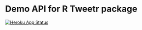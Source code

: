 # Demo API for R Tweetr package
[![Heroku App Status](http://heroku-shields.herokuapp.com/twittr-api)](https://twittr-api.herokuapp.com/)